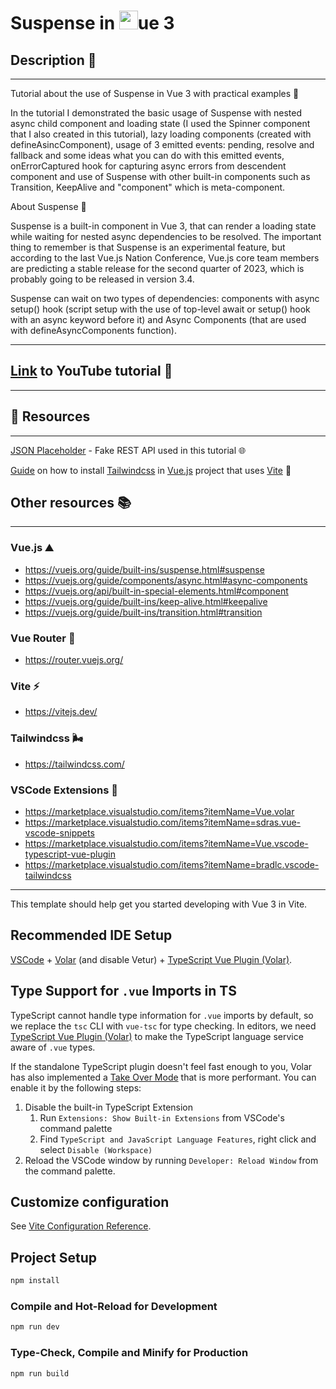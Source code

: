 # Suspense in [<img src="https://cdn.icon-icons.com/icons2/2107/PNG/512/file_type_vue_icon_130078.png" width="30px"/>](https://vuejs.org/)ue 3 <br>

## Description 📜

---

Tutorial about the use of Suspense in Vue 3 with practical examples 🤗

In the tutorial I demonstrated the basic usage of Suspense with nested async child component and loading state (I used the Spinner component that I also created in this tutorial), lazy loading components (created with defineAsincComponent), usage of 3 emitted events: pending, resolve and fallback and some ideas what you can do with this emitted events, onErrorCaptured hook for capturing async errors from descendent component and use of Suspense with other built-in components such as Transition, KeepAlive and "component" which is meta-component.

About Suspense 🚦

Suspense is a built-in component in Vue 3, that can render a loading state while waiting for nested async dependencies to be resolved. The important thing to remember is that Suspense is an experimental feature, but according to the last Vue.js Nation Conference, Vue.js core team members are predicting a stable release for the second quarter of 2023, which is probably going to be released in version 3.4.<br/>

Suspense can wait on two types of dependencies: components with async setup() hook (script setup with the use of top-level await or setup() hook with an async keyword before it) and Async Components (that are used with defineAsyncComponents function).

---

## [Link](https://www.youtube.com/watch?v=IJohEZrLWEA) to YouTube tutorial 🔗

---

## 📖 Resources

---

[JSON Placeholder](https://jsonplaceholder.typicode.com/) - Fake REST API used in this tutorial 🌐

[Guide](https://tailwindcss.com/docs/guides/vite#vue) on how to install [Tailwindcss](https://tailwindcss.com/) in [Vue.js](https://vuejs.org/) project that uses [Vite](https://vitejs.dev/) 📑

## Other resources 📚

---

### Vue.js ⛰️

- https://vuejs.org/guide/built-ins/suspense.html#suspense
- https://vuejs.org/guide/components/async.html#async-components
- https://vuejs.org/api/built-in-special-elements.html#component
- https://vuejs.org/guide/built-ins/keep-alive.html#keepalive
- https://vuejs.org/guide/built-ins/transition.html#transition

### Vue Router 🚧

- https://router.vuejs.org/

### Vite ⚡

- https://vitejs.dev/

### Tailwindcss 🌬️

- https://tailwindcss.com/

### VSCode Extensions 🧩

- https://marketplace.visualstudio.com/items?itemName=Vue.volar
- https://marketplace.visualstudio.com/items?itemName=sdras.vue-vscode-snippets
- https://marketplace.visualstudio.com/items?itemName=Vue.vscode-typescript-vue-plugin
- https://marketplace.visualstudio.com/items?itemName=bradlc.vscode-tailwindcss

---

This template should help get you started developing with Vue 3 in Vite.

## Recommended IDE Setup

[VSCode](https://code.visualstudio.com/) + [Volar](https://marketplace.visualstudio.com/items?itemName=Vue.volar) (and disable Vetur) + [TypeScript Vue Plugin (Volar)](https://marketplace.visualstudio.com/items?itemName=Vue.vscode-typescript-vue-plugin).

## Type Support for `.vue` Imports in TS

TypeScript cannot handle type information for `.vue` imports by default, so we replace the `tsc` CLI with `vue-tsc` for type checking. In editors, we need [TypeScript Vue Plugin (Volar)](https://marketplace.visualstudio.com/items?itemName=Vue.vscode-typescript-vue-plugin) to make the TypeScript language service aware of `.vue` types.

If the standalone TypeScript plugin doesn't feel fast enough to you, Volar has also implemented a [Take Over Mode](https://github.com/johnsoncodehk/volar/discussions/471#discussioncomment-1361669) that is more performant. You can enable it by the following steps:

1. Disable the built-in TypeScript Extension
   1. Run `Extensions: Show Built-in Extensions` from VSCode's command palette
   2. Find `TypeScript and JavaScript Language Features`, right click and select `Disable (Workspace)`
2. Reload the VSCode window by running `Developer: Reload Window` from the command palette.

## Customize configuration

See [Vite Configuration Reference](https://vitejs.dev/config/).

## Project Setup

```sh
npm install
```

### Compile and Hot-Reload for Development

```sh
npm run dev
```

### Type-Check, Compile and Minify for Production

```sh
npm run build
```
